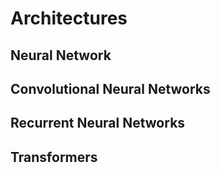 # Architectures

## Neural Network

## Convolutional Neural Networks

## Recurrent Neural Networks

## Transformers
